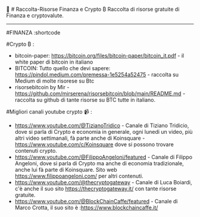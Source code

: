 :notebook_with_decorative_cover: # Raccolta-Risorse Finanza e Crypto ₿
Raccolta di risorse gratuite di Finanza e cryptovalute.

-------------------------------------------------------------------------------------------------------------------------------------------------------------------------


#FINANZA :shortcode 

#Crypto ₿ :
- bitcoin-paper: https://bitcoin.org/files/bitcoin-paper/bitcoin_it.pdf - il white paper di bitcoin in italiano
- BITCOIN: Tutto quello che devi sapere: https://pindol.medium.com/premessa-1e5254a52475 - raccolta su Medium di molte risorese su Btc
- risorsebitcoin by Mir - https://github.com/mirserena/risorsebitcoin/blob/main/README.md - raccolta su github di tante risorse su BTC tutte in italiano.

#Migliori canali youtube crypto :video_camera:  :
- https://www.youtube.com/@TizianoTridico   - Canale di Tiziano Tridicio, dove si parla di Crypto e economia in generale, ogni lunedi un video, più altri video settimanali, fà parte anche di Koinsquare - https://www.youtube.com/c/Koinsquare dove si possono trovare contenuti crypto.
- https://www.youtube.com/@FilippoAngeloni/featured - Canale di Filippo Angeloni, dove si parla di Crypto ma anche di economia tradizionale, anche lui fà parte di Koinsquare. Sito web https://www.filippoangeloni.com/ per altri contenuti.
- https://www.youtube.com/@thecryptogateway - Canale di Luca Boiardi, c'è anche il suo sito https://thecryptogateway.it/ con tante risorse gratuite.
- https://www.youtube.com/@BlockChainCaffe/featured - Canale di Marco Crotta, il suo sito è :https://www.blockchaincaffe.it/
